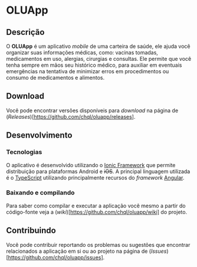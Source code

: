 # OLUApp

## Descrição

O <b>OLUApp</b> é um aplicativo <i>mobile</i> de uma carteira de saúde, ele ajuda você organizar suas informações médicas, como: vacinas tomadas, medicamentos em uso, alergias, cirurgias e consultas. Ele permite que você tenha sempre em mãos seu histórico médico, para auxiliar em eventuais emergências na tentativa de minimizar erros em procedimentos ou consumo de medicamentos e alimentos.

## Download

Você pode encontrar versões disponíveis para <i>download</i> na página de (<i>Releases</i>)[https://github.com/chql/oluapp/releases].

## Desenvolvimento

### Tecnologias

O aplicativo é desenvolvido utilizando o [Ionic Framework](https://ionicframework.com) que permite distribuição para plataformas Android e <del>iOS</del>. A principal linguagem utilizada é o [TypeScript](https://www.typescriptlang.org) utilizando principalmente recursos do <i>framework</i> [Angular](https://angular.io).

### Baixando e compilando

Para saber como compilar e executar a aplicação você mesmo a partir do código-fonte veja a (<i>wiki</i>)[https://github.com/chql/oluapp/wiki] do projeto.

## Contribuindo

Você pode contribuir reportando os problemas ou sugestões que encontrar relacionados a aplicação em si ou ao projeto  na página de (<i>Issues</i>)[https://github.com/chql/oluapp/issues].
